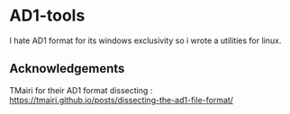 # AD1-tools
I hate AD1 format for its windows exclusivity so i wrote a utilities for linux.


## Acknowledgements 

TMairi for their AD1 format dissecting : https://tmairi.github.io/posts/dissecting-the-ad1-file-format/
